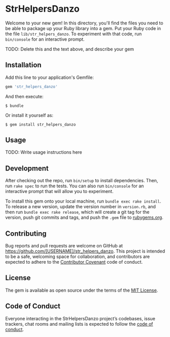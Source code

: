 # StrHelpersDanzo

Welcome to your new gem! In this directory, you'll find the files you need to be able to package up your Ruby library into a gem. Put your Ruby code in the file `lib/str_helpers_danzo`. To experiment with that code, run `bin/console` for an interactive prompt.

TODO: Delete this and the text above, and describe your gem

## Installation

Add this line to your application's Gemfile:

```ruby
gem 'str_helpers_danzo'
```

And then execute:

    $ bundle

Or install it yourself as:

    $ gem install str_helpers_danzo

## Usage

TODO: Write usage instructions here

## Development

After checking out the repo, run `bin/setup` to install dependencies. Then, run `rake spec` to run the tests. You can also run `bin/console` for an interactive prompt that will allow you to experiment.

To install this gem onto your local machine, run `bundle exec rake install`. To release a new version, update the version number in `version.rb`, and then run `bundle exec rake release`, which will create a git tag for the version, push git commits and tags, and push the `.gem` file to [rubygems.org](https://rubygems.org).

## Contributing

Bug reports and pull requests are welcome on GitHub at https://github.com/[USERNAME]/str_helpers_danzo. This project is intended to be a safe, welcoming space for collaboration, and contributors are expected to adhere to the [Contributor Covenant](http://contributor-covenant.org) code of conduct.

## License

The gem is available as open source under the terms of the [MIT License](https://opensource.org/licenses/MIT).

## Code of Conduct

Everyone interacting in the StrHelpersDanzo project’s codebases, issue trackers, chat rooms and mailing lists is expected to follow the [code of conduct](https://github.com/[USERNAME]/str_helpers_danzo/blob/master/CODE_OF_CONDUCT.md).
